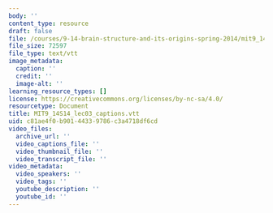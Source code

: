 ```yaml
---
body: ''
content_type: resource
draft: false
file: /courses/9-14-brain-structure-and-its-origins-spring-2014/mit9_14s14_lec03_captions.vtt
file_size: 72597
file_type: text/vtt
image_metadata:
  caption: ''
  credit: ''
  image-alt: ''
learning_resource_types: []
license: https://creativecommons.org/licenses/by-nc-sa/4.0/
resourcetype: Document
title: MIT9_14S14_lec03_captions.vtt
uid: c81ae4f0-b901-4433-9786-c3a4718df6cd
video_files:
  archive_url: ''
  video_captions_file: ''
  video_thumbnail_file: ''
  video_transcript_file: ''
video_metadata:
  video_speakers: ''
  video_tags: ''
  youtube_description: ''
  youtube_id: ''
---
```

